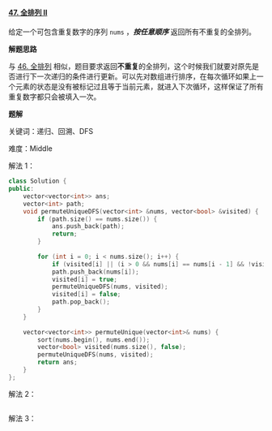 #### [47. 全排列 II](https://leetcode.cn/problems/permutations-ii/)

给定一个可包含重复数字的序列 `nums` ，***按任意顺序*** 返回所有不重复的全排列。

**解题思路**

与 [46. 全排列](https://leetcode.cn/problems/permutations/) 相似，题目要求返回**不重复**的全排列，这个时候我们就要对原先是否进行下一次递归的条件进行更新。可以先对数组进行排序，在每次循环如果上一个元素的状态是没有被标记过且等于当前元素，就进入下次循环，这样保证了所有重复数字都只会被填入一次。

**题解**

关键词：递归、回溯、DFS

难度：Middle

解法 1：

```c++
class Solution {
public:
    vector<vector<int>> ans;
    vector<int> path;
    void permuteUniqueDFS(vector<int> &nums, vector<bool> &visited) {
        if (path.size() == nums.size()) {
            ans.push_back(path);
            return;
        }
        
        for (int i = 0; i < nums.size(); i++) {
            if (visited[i] || (i > 0 && nums[i] == nums[i - 1] && !visited[i - 1])) continue;
            path.push_back(nums[i]);
            visited[i] = true;
            permuteUniqueDFS(nums, visited);
            visited[i] = false;
            path.pop_back();
        }
    }
    
    vector<vector<int>> permuteUnique(vector<int>& nums) {
        sort(nums.begin(), nums.end());
        vector<bool> visited(nums.size(), false);
        permuteUniqueDFS(nums, visited);
        return ans;
    }
};
```

解法 2：

```c++

```

解法 3：

```c++

```

